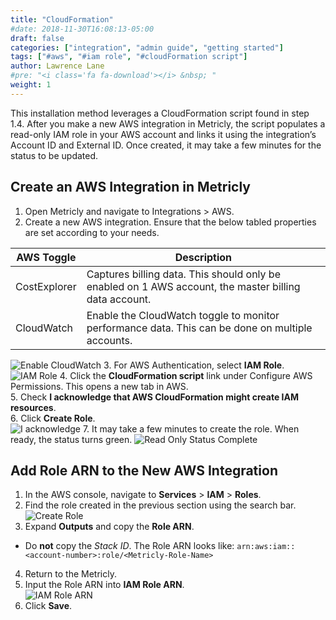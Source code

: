 ```yaml
---
title: "CloudFormation"
#date: 2018-11-30T16:08:13-05:00
draft: false
categories: ["integration", "admin guide", "getting started"]
tags: ["#aws", "#iam role", "#cloudFormation script"]
author: Lawrence Lane
#pre: "<i class='fa fa-download'></i> &nbsp; "
weight: 1
---
```

This installation method leverages a CloudFormation script found in step 1.4. After you make a new AWS integration in Metricly, the script populates a read-only IAM role in your AWS account and links it using the integration’s Account ID and External ID. Once created, it may take a few minutes for the status to be updated.

## Create an AWS Integration in Metricly  
1. Open Metricly and navigate to Integrations > AWS.  
2. Create a new AWS integration. Ensure that the below tabled properties are set according to your needs.

| AWS Toggle   | Description |
|--------------|---------------------------------------------------------------|
| CostExplorer | Captures billing data. This should only be enabled on 1 AWS account, the master billing data account. |
| CloudWatch   | Enable the CloudWatch toggle to monitor performance data. This can be done on multiple accounts. |  
![Enable CloudWatch](/images/AWS-CloudFormation-Installation/enable-cloudwatch.png)
3. For AWS Authentication, select **IAM Role**.  
![IAM Role](/images/AWS-CloudFormation-Installation/iam-role.png)
4. Click the **CloudFormation script** link under Configure AWS Permissions. This opens a new tab in AWS.  
5. Check **I acknowledge that AWS CloudFormation might create IAM resources**.  
6. Click **Create Role**.  
![I acknowledge](/images/AWS-CloudFormation-Installation/i-acknowledge.png)
7. It may take a few minutes to create the role. When ready, the status turns green.
![Read Only Status Complete](/images/AWS-CloudFormation-Installation/read-only-status-complete.png)

## Add Role ARN to the New AWS Integration
1. In the AWS console, navigate to **Services** > **IAM** > **Roles**.  
2. Find the role created in the previous section using the search bar.  
![Create Role](/images/AWS-CloudFormation-Installation/create-role.png)
3. Expand **Outputs** and copy the **Role ARN**.  
 - Do **not** copy the _Stack ID_. The Role ARN looks like: `arn:aws:iam::<account-number>:role/<Metricly-Role-Name>`
4. Return to the Metricly.   
5. Input the Role ARN into **IAM Role ARN**.  
![IAM Role ARN](/images/AWS-CloudFormation-Installation/iam-role-arn.png)
6. Click **Save**.  
